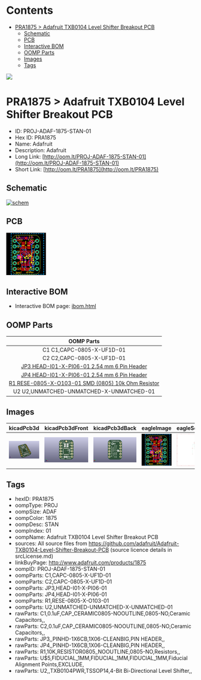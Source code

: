 



Contents
========

* [PRA1875 > Adafruit TXB0104 Level Shifter Breakout PCB](#pra1875--adafruit-txb0104-level-shifter-breakout-pcb)
	* [Schematic](#schematic)
	* [PCB](#pcb)
	* [Interactive BOM](#interactive-bom)
	* [OOMP Parts](#oomp-parts)
	* [Images](#images)
	* [Tags](#tags)
  
![][im]
# PRA1875 > Adafruit TXB0104 Level Shifter Breakout PCB

- ID: PROJ-ADAF-1875-STAN-01
- Hex ID: PRA1875
- Name: Adafruit
- Description: Adafruit
- Long Link: [http://oom.lt/PROJ-ADAF-1875-STAN-01](http://oom.lt/PROJ-ADAF-1875-STAN-01)
- Short Link: [http://oom.lt/PRA1875](http://oom.lt/PRA1875)

## Schematic
  
[![schem](eagleSchemImage.png)](eagleSchemImage.png)
## PCB
  
[![pcb](eagleImage.png)](eagleImage.png)
## Interactive BOM

- Interactive BOM page: [ibom.html](https://htmlpreview.github.io/?https://github.com/oomlout/oomlout_OOMP_projects/blob/main/PROJ-ADAF-1875-STAN-01/kicad/bom/ibom.html)

## OOMP Parts
  

|OOMP Parts|
| :---: |
|C1 C1,CAPC-0805-X-UF1D-01|
|C2 C2,CAPC-0805-X-UF1D-01|
|[JP3 HEAD-I01-X-PI06-01 2.54 mm 6 Pin Header](https://github.com/oomlout/oomlout_OOMP_parts/tree/main/HEAD-I01-X-PI06-01/)|
|[JP4 HEAD-I01-X-PI06-01 2.54 mm 6 Pin Header](https://github.com/oomlout/oomlout_OOMP_parts/tree/main/HEAD-I01-X-PI06-01/)|
|[R1 RESE-0805-X-O103-01 SMD (0805) 10k Ohm Resistor](https://github.com/oomlout/oomlout_OOMP_parts/tree/main/RESE-0805-X-O103-01/)|
|U2 U2,UNMATCHED-UNMATCHED-X-UNMATCHED-01|

## Images
  
  

|kicadPcb3d|kicadPcb3dFront|kicadPcb3dBack|eagleImage|eagleSchemImage|
| :---: | :---: | :---: | :---: | :---: |
|[![kicadPcb3d](kicadPcb3d_140.png)](kicadPcb3d.png)|[![kicadPcb3dFront](kicadPcb3dFront_140.png)](kicadPcb3dFront.png)|[![kicadPcb3dBack](kicadPcb3dBack_140.png)](kicadPcb3dBack.png)|[![eagleImage](eagleImage_140.png)](eagleImage.png)|[![eagleSchemImage](eagleSchemImage_140.png)](eagleSchemImage.png)|

## Tags

- hexID: PRA1875
- oompType: PROJ
- oompSize: ADAF
- oompColor: 1875
- oompDesc: STAN
- oompIndex: 01
- oompName: Adafruit TXB0104 Level Shifter Breakout PCB
- sources: All source files from https://github.com/adafruit/Adafruit-TXB0104-Level-Shifter-Breakout-PCB (source licence details in srcLicense.md)
- linkBuyPage: http://www.adafruit.com/products/1875
- oompID: PROJ-ADAF-1875-STAN-01
- oompParts: C1,CAPC-0805-X-UF1D-01
- oompParts: C2,CAPC-0805-X-UF1D-01
- oompParts: JP3,HEAD-I01-X-PI06-01
- oompParts: JP4,HEAD-I01-X-PI06-01
- oompParts: R1,RESE-0805-X-O103-01
- oompParts: U2,UNMATCHED-UNMATCHED-X-UNMATCHED-01
- rawParts: C1,0.1uF,CAP_CERAMIC0805-NOOUTLINE,0805-NO,Ceramic Capacitors,,
- rawParts: C2,0.1uF,CAP_CERAMIC0805-NOOUTLINE,0805-NO,Ceramic Capacitors,,
- rawParts: JP3,,PINHD-1X6CB,1X06-CLEANBIG,PIN HEADER,,
- rawParts: JP4,,PINHD-1X6CB,1X06-CLEANBIG,PIN HEADER,,
- rawParts: R1,10K,RESISTOR0805_NOOUTLINE,0805-NO,Resistors,,
- rawParts: U$5,FIDUCIAL_1MM,FIDUCIAL_1MM,FIDUCIAL_1MM,Fiducial Alignment Points,EXCLUDE,
- rawParts: U2,,TXB0104PWR,TSSOP14,4-Bit Bi-Directional Level Shifter,,



[im]: kicadPcb3d_450.png
